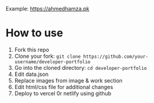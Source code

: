 Example: https://ahmedhamza.pk
# How to use

1. Fork this repo
2. Clone your fork: `git clone https://github.com/your-username/developer-portfolio`
3. Go into the cloned directory: `cd developer-portfolio`
4. Edit data.json
5. Replace images from image & work section
6. Edit html/css file for additional changes
7. Deploy to vercel 0r netlify using github